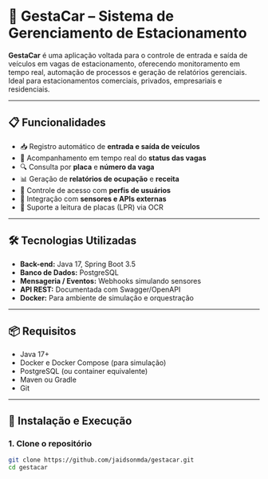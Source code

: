 # 🚗 GestaCar – Sistema de Gerenciamento de Estacionamento

**GestaCar** é uma aplicação voltada para o controle de entrada e saída de veículos em vagas de estacionamento, oferecendo monitoramento em tempo real, automação de processos e geração de relatórios gerenciais. Ideal para estacionamentos comerciais, privados, empresariais e residenciais.

---

## 📋 Funcionalidades

- 📥 Registro automático de **entrada e saída de veículos**
- 📍 Acompanhamento em tempo real do **status das vagas**
- 🔍 Consulta por **placa** e **número da vaga**
- 📊 Geração de **relatórios de ocupação** e **receita**
- 🔐 Controle de acesso com **perfis de usuários**
- 🔄 Integração com **sensores e APIs externas**
- 🧠 Suporte a leitura de placas (LPR) via OCR

---

## 🛠️ Tecnologias Utilizadas

- **Back-end:** Java 17, Spring Boot 3.5
- **Banco de Dados:** PostgreSQL
- **Mensageria / Eventos:** Webhooks simulando sensores
- **API REST:** Documentada com Swagger/OpenAPI
- **Docker:** Para ambiente de simulação e orquestração

---

## 📦 Requisitos

- Java 17+
- Docker e Docker Compose (para simulação)
- PostgreSQL (ou container equivalente)
- Maven ou Gradle
- Git

---

## 🚀 Instalação e Execução

### 1. Clone o repositório

```bash
git clone https://github.com/jaidsonmda/gestacar.git
cd gestacar
